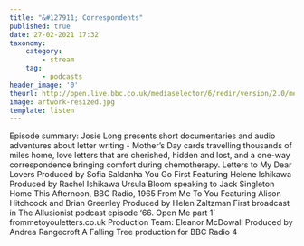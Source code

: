 ```yaml
---
title: "&#127911; Correspondents"
published: true
date: 27-02-2021 17:32
taxonomy:
    category:
        - stream
    tag:
        - podcasts
header_image: '0'
theurl: http://open.live.bbc.co.uk/mediaselector/6/redir/version/2.0/mediaset/audio-nondrm-download/proto/http/vpid/p097tbk8.mp3
image: artwork-resized.jpg
template: listen
--- 
```

Episode summary: Josie Long presents short documentaries and audio adventures about letter writing - Mother’s Day cards travelling thousands of miles home, love letters that are cherished, hidden and lost, and a one-way correspondence bringing comfort during chemotherapy. Letters to My Dear Lovers Produced by Sofia Saldanha You Go First Featuring Helene Ishikawa Produced by Rachel Ishikawa Ursula Bloom speaking to Jack Singleton Home This Afternoon, BBC Radio, 1965 From Me To You Featuring Alison Hitchcock and Brian Greenley Produced by Helen Zaltzman First broadcast in The Allusionist podcast episode ‘66. Open Me part 1’ frommetoyouletters.co.uk Production Team: Eleanor McDowall Produced by Andrea Rangecroft A Falling Tree production for BBC Radio 4
